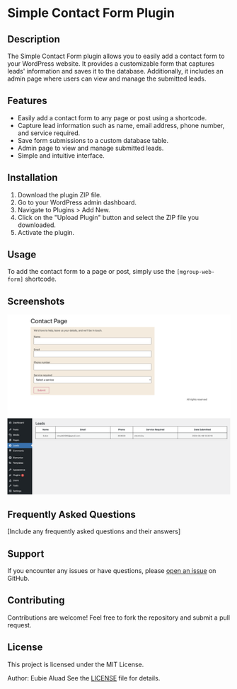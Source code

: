 # Simple Contact Form Plugin

## Description

The Simple Contact Form plugin allows you to easily add a contact form to your WordPress website. It provides a customizable form that captures leads' information and saves it to the database. Additionally, it includes an admin page where users can view and manage the submitted leads.

## Features

- Easily add a contact form to any page or post using a shortcode.
- Capture lead information such as name, email address, phone number, and service required.
- Save form submissions to a custom database table.
- Admin page to view and manage submitted leads.
- Simple and intuitive interface.

## Installation

1. Download the plugin ZIP file.
2. Go to your WordPress admin dashboard.
3. Navigate to Plugins > Add New.
4. Click on the "Upload Plugin" button and select the ZIP file you downloaded.
5. Activate the plugin.

## Usage

To add the contact form to a page or post, simply use the `[mgroup-web-form]` shortcode.

## Screenshots
![alt text](<images/Screenshot 2024-05-06 at 9.34.45 PM.png>)
![alt text](<Screenshot 2024-05-06 at 9.42.20 PM.png>)

## Frequently Asked Questions

[Include any frequently asked questions and their answers]

## Support

If you encounter any issues or have questions, please [open an issue](https://github.com/eubieald/wp-custom-plugin-webform/issues) on GitHub.

## Contributing

Contributions are welcome! Feel free to fork the repository and submit a pull request.

## License

This project is licensed under the MIT License.

Author: Eubie Aluad
See the [LICENSE](LICENSE) file for details.
